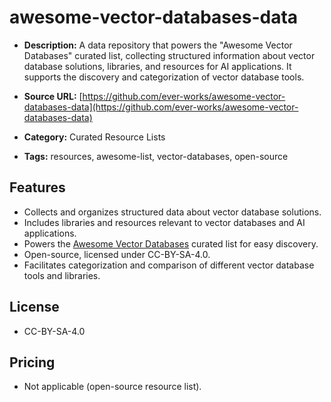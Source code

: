 # awesome-vector-databases-data

- **Description:**
  A data repository that powers the "Awesome Vector Databases" curated list, collecting structured information about vector database solutions, libraries, and resources for AI applications. It supports the discovery and categorization of vector database tools.

- **Source URL:** [https://github.com/ever-works/awesome-vector-databases-data](https://github.com/ever-works/awesome-vector-databases-data)

- **Category:** Curated Resource Lists

- **Tags:** resources, awesome-list, vector-databases, open-source

## Features
- Collects and organizes structured data about vector database solutions.
- Includes libraries and resources relevant to vector databases and AI applications.
- Powers the [Awesome Vector Databases](https://vectordb.works/) curated list for easy discovery.
- Open-source, licensed under CC-BY-SA-4.0.
- Facilitates categorization and comparison of different vector database tools and libraries.

## License
- CC-BY-SA-4.0

## Pricing
- Not applicable (open-source resource list).
